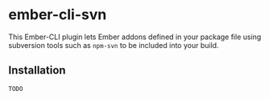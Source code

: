 # ember-cli-svn
This Ember-CLI plugin lets Ember addons defined in your package file using subversion tools such as `npm-svn` to be included into your build.

## Installation
```
TODO
```
